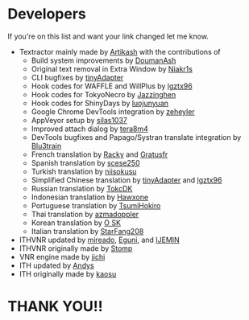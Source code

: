 # Developers

If you're on this list and want your link changed let me know.
- Textractor mainly made by [Artikash](https://github.com/Artikash) with the contributions of
  - Build system improvements by [DoumanAsh](https://github.com/DoumanAsh)
  - Original text removal in Extra Window by [Niakr1s](https://github.com/Niakr1s)
  - CLI bugfixes by [tinyAdapter](https://github.com/tinyAdapter)
  - Hook codes for WAFFLE and WillPlus by [lgztx96](https://github.com/lgztx96)
  - Hook codes for TokyoNecro by [Jazzinghen](https://github.com/Jazzinghen)
  - Hook codes for ShinyDays by [luojunyuan](https://github.com/luojunyuan)
  - Google Chrome DevTools integration by [zeheyler](https://github.com/zeheyler)
  - AppVeyor setup by [silas1037](https://github.com/silas1037)
  - Improved attach dialog by [tera8m4](https://github.com/tera8m4)
  - DevTools bugfixes and Papago/Systran translate integration by [Blu3train](https://github.com/Blu3train)
  - French translation by [Racky](mailto:maitrenoah@gmail.com) and [Gratusfr](https://github.com/Gratusfr)
  - Spanish translation by [scese250](https://github.com/scese250)
  - Turkish translation by [niisokusu](https://reddit.com/u/niisokusu)
  - Simplified Chinese translation by [tinyAdapter](https://github.com/tinyAdapter) and [lgztx96](https://github.com/lgztx96)
  - Russian translation by [TokcDK](https://github.com/TokcDK)
  - Indonesian translation by [Hawxone](https://github.com/Hawxone)
  - Portuguese translation by [TsumiHokiro](https://github.com/TsumiHokiro)
  - Thai translation by [azmadoppler](https://github.com/azmadoppler)
  - Korean translation by [O SK](mailto:afkl11@outlook.kr)
  - Italian translation by [StarFang208](https://github.com/StarFang208)
- ITHVNR updated by [mireado](https://github.com/mireado), [Eguni](https://github.com/Eguni), and [IJEMIN](https://github.com/IJEMIN)
- ITHVNR originally made by [Stomp](https://web.archive.org/web/20160202084144/http://www.hongfire.com/forum/showthread.php/438331-ITHVNR-ITH-with-the-VNR-engine)
- VNR engine made by [jichi](https://github.com/jichifly)
- ITH updated by [Andys](https://github.com/AndyScull)
- ITH originally made by [kaosu](https://code.google.com/archive/p/interactive-text-hooker)

# THANK YOU!!
